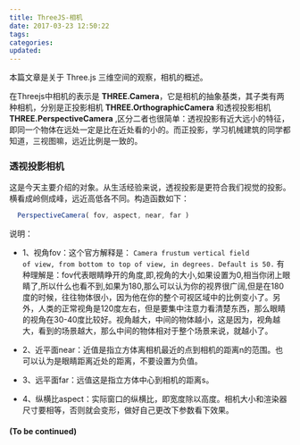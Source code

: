 ```yaml
---
title: ThreeJS-相机
date: 2017-03-23 12:50:22
tags:
categories:
updated:
---
```

本篇文章是关于 Three.js 三维空间的观察，相机的概述。
<!-- more -->
在Threejs中相机的表示是 __THREE.Camera__，它是相机的抽象基类，其子类有两种相机，分别是正投影相机 __THREE.OrthographicCamera__ 和透视投影相机 __THREE.PerspectiveCamera__ ,区分二者也很简单：透视投影有近大远小的特征，即同一个物体在远处一定是比在近处看的小的。而正投影，学习机械建筑的同学都知道，三视图嘛，远近比例是一致的。

### 透视投影相机
这是今天主要介绍的对象。从生活经验来说，透视投影是更符合我们视觉的投影。横看成岭侧成峰，远近高低各不同。构造函数如下：
```javascript
  PerspectiveCamera( fov, aspect, near, far )
```
说明：
* 1、视角fov：这个官方解释是： <code>Camera frustum vertical field of view, from bottom to top of view, in degrees. Default is 50.</code> 有种理解是：fov代表眼睛睁开的角度,即,视角的大小,如果设置为0,相当你闭上眼睛了,所以什么也看不到,如果为180,那么可以认为你的视界很广阔,但是在180度的时候，往往物体很小，因为他在你的整个可视区域中的比例变小了。另外，人类的正常视角是120度左右，但是要集中注意力看清楚东西，那么眼睛的视角在30-40度比较好。视角越大，中间的物体越小，这是因为，视角越大，看到的场景越大，那么中间的物体相对于整个场景来说，就越小了。


* 2、近平面near：近值是指立方体离相机最近的点到相机的距离n的范围。也可以认为是眼睛距离近处的距离，不要设置为负值。

* 3、远平面far：远值这是指立方体中心到相机的距离s。

* 4、纵横比aspect：实际窗口的纵横比，即宽度除以高度。相机大小和渲染器尺寸要相等，否则就会变形，做好自己更改下参数看下效果。

#### (To be continued)
